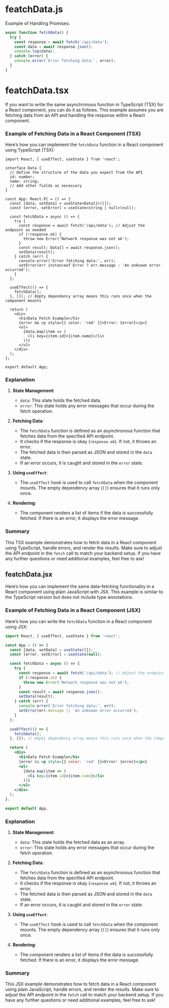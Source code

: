 # featchData.js
Example of Handling Promises:
```javascript
async function fetchData() {
  try {
    const response = await fetch('/api/data');
    const data = await response.json();
    console.log(data);
  } catch (error) {
    console.error('Error fetching data:', error);
  }
}
```
# featchData.tsx

If you want to write the same asynchronous function in TypeScript (TSX) for a React component, you can do it as follows. This example assumes you are fetching data from an API and handling the response within a React component.

### Example of Fetching Data in a React Component (TSX)

Here’s how you can implement the `fetchData` function in a React component using TypeScript (TSX):

```tsx
import React, { useEffect, useState } from 'react';

interface Data {
  // Define the structure of the data you expect from the API
  id: number;
  name: string;
  // Add other fields as necessary
}

const App: React.FC = () => {
  const [data, setData] = useState<Data[]>([]);
  const [error, setError] = useState<string | null>(null);

  const fetchData = async () => {
    try {
      const response = await fetch('/api/data'); // Adjust the endpoint as needed
      if (!response.ok) {
        throw new Error('Network response was not ok');
      }
      const result: Data[] = await response.json();
      setData(result);
    } catch (err) {
      console.error('Error fetching data:', err);
      setError(err instanceof Error ? err.message : 'An unknown error occurred');
    }
  };

  useEffect(() => {
    fetchData();
  }, []); // Empty dependency array means this runs once when the component mounts

  return (
    <div>
      <h1>Data Fetch Example</h1>
      {error && <p style={{ color: 'red' }}>Error: {error}</p>}
      <ul>
        {data.map(item => (
          <li key={item.id}>{item.name}</li>
        ))}
      </ul>
    </div>
  );
};

export default App;
```

### Explanation

1. **State Management**:
   - `data`: This state holds the fetched data.
   - `error`: This state holds any error messages that occur during the fetch operation.

2. **Fetching Data**:
   - The `fetchData` function is defined as an asynchronous function that fetches data from the specified API endpoint.
   - It checks if the response is okay (`response.ok`). If not, it throws an error.
   - The fetched data is then parsed as JSON and stored in the `data` state.
   - If an error occurs, it is caught and stored in the `error` state.

3. **Using `useEffect`**:
   - The `useEffect` hook is used to call `fetchData` when the component mounts. The empty dependency array (`[]`) ensures that it runs only once.

4. **Rendering**:
   - The component renders a list of items if the data is successfully fetched. If there is an error, it displays the error message.

### Summary

This TSX example demonstrates how to fetch data in a React component using TypeScript, handle errors, and render the results. Make sure to adjust the API endpoint in the `fetch` call to match your backend setup. If you have any further questions or need additional examples, feel free to ask!

## featchData.jsx

Here’s how you can implement the same data-fetching functionality in a React component using plain JavaScript with JSX. This example is similar to the TypeScript version but does not include type annotations.

### Example of Fetching Data in a React Component (JSX)

Here’s how you can write the `fetchData` function in a React component using JSX:

```jsx
import React, { useEffect, useState } from 'react';

const App = () => {
  const [data, setData] = useState([]);
  const [error, setError] = useState(null);

  const fetchData = async () => {
    try {
      const response = await fetch('/api/data'); // Adjust the endpoint as needed
      if (!response.ok) {
        throw new Error('Network response was not ok');
      }
      const result = await response.json();
      setData(result);
    } catch (err) {
      console.error('Error fetching data:', err);
      setError(err.message || 'An unknown error occurred');
    }
  };

  useEffect(() => {
    fetchData();
  }, []); // Empty dependency array means this runs once when the component mounts

  return (
    <div>
      <h1>Data Fetch Example</h1>
      {error && <p style={{ color: 'red' }}>Error: {error}</p>}
      <ul>
        {data.map(item => (
          <li key={item.id}>{item.name}</li>
        ))}
      </ul>
    </div>
  );
};

export default App;
```

### Explanation

1. **State Management**:
   - `data`: This state holds the fetched data as an array.
   - `error`: This state holds any error messages that occur during the fetch operation.

2. **Fetching Data**:
   - The `fetchData` function is defined as an asynchronous function that fetches data from the specified API endpoint.
   - It checks if the response is okay (`response.ok`). If not, it throws an error.
   - The fetched data is then parsed as JSON and stored in the `data` state.
   - If an error occurs, it is caught and stored in the `error` state.

3. **Using `useEffect`**:
   - The `useEffect` hook is used to call `fetchData` when the component mounts. The empty dependency array (`[]`) ensures that it runs only once.

4. **Rendering**:
   - The component renders a list of items if the data is successfully fetched. If there is an error, it displays the error message.

### Summary

This JSX example demonstrates how to fetch data in a React component using plain JavaScript, handle errors, and render the results. Make sure to adjust the API endpoint in the `fetch` call to match your backend setup. If you have any further questions or need additional examples, feel free to ask!